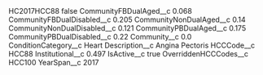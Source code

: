<?xml version="1.0" encoding="UTF-8"?>
<CustomMetadata xmlns="http://soap.sforce.com/2006/04/metadata" xmlns:xsi="http://www.w3.org/2001/XMLSchema-instance" xmlns:xsd="http://www.w3.org/2001/XMLSchema">
    <label>HC2017HCC88</label>
    <protected>false</protected>
    <values>
        <field>CommunityFBDualAged__c</field>
        <value xsi:type="xsd:double">0.068</value>
    </values>
    <values>
        <field>CommunityFBDualDisabled__c</field>
        <value xsi:type="xsd:double">0.205</value>
    </values>
    <values>
        <field>CommunityNonDualAged__c</field>
        <value xsi:type="xsd:double">0.14</value>
    </values>
    <values>
        <field>CommunityNonDualDisabled__c</field>
        <value xsi:type="xsd:double">0.121</value>
    </values>
    <values>
        <field>CommunityPBDualAged__c</field>
        <value xsi:type="xsd:double">0.175</value>
    </values>
    <values>
        <field>CommunityPBDualDisabled__c</field>
        <value xsi:type="xsd:double">0.22</value>
    </values>
    <values>
        <field>Community__c</field>
        <value xsi:type="xsd:double">0.0</value>
    </values>
    <values>
        <field>ConditionCategory__c</field>
        <value xsi:type="xsd:string">Heart</value>
    </values>
    <values>
        <field>Description__c</field>
        <value xsi:type="xsd:string">Angina Pectoris</value>
    </values>
    <values>
        <field>HCCCode__c</field>
        <value xsi:type="xsd:string">HCC88</value>
    </values>
    <values>
        <field>Institutional__c</field>
        <value xsi:type="xsd:double">0.497</value>
    </values>
    <values>
        <field>IsActive__c</field>
        <value xsi:type="xsd:boolean">true</value>
    </values>
    <values>
        <field>OverriddenHCCCodes__c</field>
        <value xsi:type="xsd:string">HCC100</value>
    </values>
    <values>
        <field>YearSpan__c</field>
        <value xsi:type="xsd:string">2017</value>
    </values>
</CustomMetadata>
